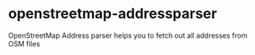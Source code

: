 # openstreetmap-addressparser
OpenStreetMap Address parser helps you to fetch out all addresses from OSM files
